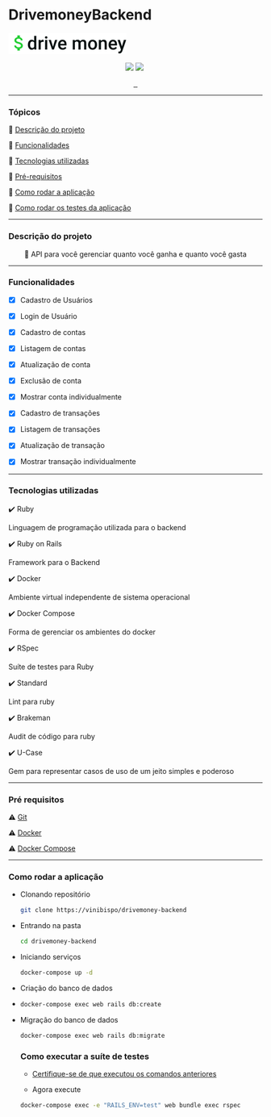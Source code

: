 # DrivemoneyBackend

<a href="https://raw.githubusercontent.com/vinibispo/drivemoney-backend/main/public/logo.png">
<img alt="Logo" src="https://raw.githubusercontent.com/vinibispo/drivemoney-backend/main/public/logo.png" alt="">
</a>

<p align="center">
<img src="http://img.shields.io/static/v1?label=Ruby&message=2.7.2&color=red&style=for-the-badge&logo=ruby"/>
<img src="http://img.shields.io/static/v1?label=Ruby%20On%20Rails%20&message=6.0.3.5&color=red&style=for-the-badge&logo=ruby"/>
<a href="https://heroku.com/deploy">
<img src="https://www.herokucdn.com/deploy/button.svg" alt="">
</a>
</p>

<p align="center">
<a href="https://github.com/testdouble/standard">
<img src="https://img.shields.io/badge/code_style-standard-brightgreen.svg" alt="">
</a>
<a href="https://drivemoney-backend.herokuapp.com/api/v1/accounts">
<img src="https://heroku-badge.herokuapp.com/?app=drivemoney-backend&root=/api/v1/accounts" alt="">
</a>
<a href="https://badgen.net/codeclimate/maintainability/vinibispo/drivemoney-backend">
<img src="https://badgen.net/codeclimate/maintainability/vinibispo/drivemoney-backend" alt="">
</a>

</p>

---

### Tópicos

:large_blue_diamond: [Descrição do projeto](#descrição-do-projeto)

:large_blue_diamond: [Funcionalidades](#funcionalidades)

:large_blue_diamond: [Tecnologias utilizadas](#tecnologias-utilizadas) 

:large_blue_diamond: [Pré-requisitos](#pré-requisitos)

:large_blue_diamond: [Como rodar a aplicação](#como-rodar-a-aplicação)

:large_blue_diamond: [Como rodar os testes da aplicação](#como-rodar-os-testes-da-Aplicação)

---

### Descrição do projeto

<p align="center">🤑 API para você gerenciar quanto você ganha e quanto você gasta</p>

---

### Funcionalidades

- [x] Cadastro de Usuários

- [x] Login de Usuário

- [x] Cadastro de contas

- [x] Listagem de contas

- [x] Atualização de conta

- [x] Exclusão de conta

- [x] Mostrar conta individualmente

- [x] Cadastro de transações

- [x] Listagem de transações

- [x] Atualização de transação

- [x] Mostrar transação individualmente

---

### Tecnologias utilizadas

:heavy_check_mark: Ruby

Linguagem de programação utilizada para o backend



:heavy_check_mark: Ruby on Rails

Framework para o Backend



:heavy_check_mark: Docker

Ambiente virtual independente de sistema operacional



:heavy_check_mark: Docker Compose

Forma de gerenciar os ambientes do docker



:heavy_check_mark: RSpec

Suíte de testes para Ruby



:heavy_check_mark: Standard

Lint para ruby



:heavy_check_mark: Brakeman

Audit de código para ruby



:heavy_check_mark: U-Case

Gem para representar casos de uso de um jeito simples e poderoso

---

### Pré requisitos

:warning: [Git](https://git-scm.com)

:warning: [Docker](https://www.docker.com/get-started)

:warning: [Docker Compose](https://docs.docker.com/compose/install/)

---

### Como rodar a aplicação

- Clonando repositório
  
  ```bash
  git clone https://vinibispo/drivemoney-backend
  ```

- Entrando na pasta
  
  ```bash
  cd drivemoney-backend
  ```

- Iniciando serviços
  
  ```bash
  docker-compose up -d
  ```
* Criação do banco de dados

* ```bash
  docker-compose exec web rails db:create
  ```

* Migração do banco de dados
  
  ```bash
  docker-compose exec web rails db:migrate
  ```
  
  ### Como executar a suíte de testes
  
  - [Certifique-se de que executou os comandos anteriores](#como-rodar-a-aplicação)
  
  - Agora execute
  
  ```bash
  docker-compose exec -e "RAILS_ENV=test" web bundle exec rspec
  ```

